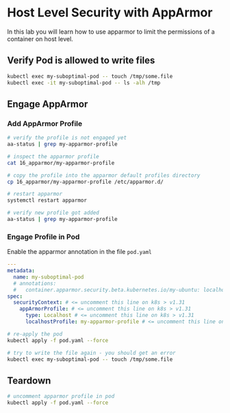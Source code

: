 # Host Level Security with AppArmor

In this lab you will learn how to use apparmor to limit the permissions of a container on host level.

## Verify Pod is allowed to write files

```bash
kubectl exec my-suboptimal-pod -- touch /tmp/some.file
kubectl exec -it my-suboptimal-pod -- ls -alh /tmp
```

## Engage AppArmor

### Add AppArmor Profile

```bash
# verify the profile is not engaged yet
aa-status | grep my-apparmor-profile

# inspect the apparmor profile
cat 16_apparmor/my-apparmor-profile

# copy the profile into the apparmor default profiles directory
cp 16_apparmor/my-apparmor-profile /etc/apparmor.d/

# restart apparmor
systemctl restart apparmor

# verify new profile got added
aa-status | grep my-apparmor-profile
```

### Engage Profile in Pod

Enable the apparmor annotation in the file `pod.yaml`

```yaml
---
metadata:
  name: my-suboptimal-pod
  # annotations:
  #   container.apparmor.security.beta.kubernetes.io/my-ubuntu: localhost/my-apparmor-profile
spec:
  securityContext: # <= uncomment this line on k8s > v1.31
    appArmorProfile: # <= uncomment this line on k8s > v1.31
      type: Localhost # <= uncomment this line on k8s > v1.31
      localhostProfile: my-apparmor-profile # <= uncomment this line on k8s > v1.31
```

```bash
# re-apply the pod
kubectl apply -f pod.yaml --force

# try to write the file again - you should get an error
kubectl exec my-suboptimal-pod -- touch /tmp/some.file
```

## Teardown

```bash
# uncomment apparmor profile in pod
kubectl apply -f pod.yaml --force
```

